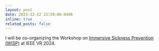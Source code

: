 ```yaml
---
layout: post
date: 2023-12-12 15:59:00-0400
inline: true
related_posts: false
---
```


I will be co-organizing the Workshop on [Immersive Sickness Prevention (WISP)](https://sites.google.com/umn.edu/wisp) at IEEE VR 2024.
